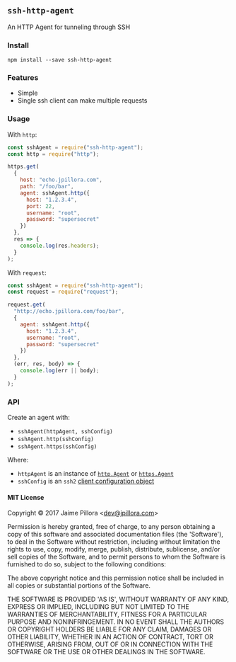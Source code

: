 ## `ssh-http-agent`

An HTTP Agent for tunneling through SSH

### Install

```
npm install --save ssh-http-agent
```

### Features

* Simple
* Single ssh client can make multiple requests

### Usage

With `http`:

```js
const sshAgent = require("ssh-http-agent");
const http = require("http");

https.get(
  {
    host: "echo.jpillora.com",
    path: "/foo/bar",
    agent: sshAgent.http({
      host: "1.2.3.4",
      port: 22,
      username: "root",
      password: "supersecret"
    })
  },
  res => {
    console.log(res.headers);
  }
);
```

With `request`:

```js
const sshAgent = require("ssh-http-agent");
const request = require("request");

request.get(
  "http://echo.jpillora.com/foo/bar",
  {
    agent: sshAgent.http({
      host: "1.2.3.4",
      username: "root",
      password: "supersecret"
    })
  },
  (err, res, body) => {
    console.log(err || body);
  }
);
```

### API

Create an agent with:

* `sshAgent(httpAgent, sshConfig)`
* `sshAgent.http(sshConfig)`
* `sshAgent.https(sshConfig)`

Where:

* `httpAgent` is an instance of [`http.Agent`](https://nodejs.org/api/http.html#http_class_http_agent) or [`https.Agent`](https://nodejs.org/api/https.html#https_class_https_agent)
* `sshConfig` is an `ssh2` [client configuration object](https://github.com/mscdex/ssh2#client-methods)

#### MIT License

Copyright © 2017 Jaime Pillora &lt;dev@jpillora.com&gt;

Permission is hereby granted, free of charge, to any person obtaining
a copy of this software and associated documentation files (the
'Software'), to deal in the Software without restriction, including
without limitation the rights to use, copy, modify, merge, publish,
distribute, sublicense, and/or sell copies of the Software, and to
permit persons to whom the Software is furnished to do so, subject to
the following conditions:

The above copyright notice and this permission notice shall be
included in all copies or substantial portions of the Software.

THE SOFTWARE IS PROVIDED 'AS IS', WITHOUT WARRANTY OF ANY KIND,
EXPRESS OR IMPLIED, INCLUDING BUT NOT LIMITED TO THE WARRANTIES OF
MERCHANTABILITY, FITNESS FOR A PARTICULAR PURPOSE AND NONINFRINGEMENT.
IN NO EVENT SHALL THE AUTHORS OR COPYRIGHT HOLDERS BE LIABLE FOR ANY
CLAIM, DAMAGES OR OTHER LIABILITY, WHETHER IN AN ACTION OF CONTRACT,
TORT OR OTHERWISE, ARISING FROM, OUT OF OR IN CONNECTION WITH THE
SOFTWARE OR THE USE OR OTHER DEALINGS IN THE SOFTWARE.